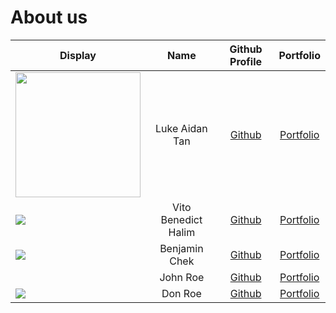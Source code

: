 # About us

| Display                                                                                                                                                                                                                  |        Name         |             Github Profile              |             Portfolio             |
|--------------------------------------------------------------------------------------------------------------------------------------------------------------------------------------------------------------------------|:-------------------:|:---------------------------------------:|:---------------------------------:|
| <img src="https://avatars.githubusercontent.com/u/178822703?v=4" width="200">                                                                                                                                            |   Luke Aidan Tan    | [Github](https://github.com/lukeai-tan) | [Portfolio](team/lukeAidanTan.md) |
| ![](https://media.licdn.com/dms/image/v2/D5603AQH18m1LLlHhQQ/profile-displayphoto-shrink_200_200/B56ZTQ9X.XHwAc-/0/1738672538423?e=1761782400&v=beta&t=BBDavdmKHKzxpc5_vBCRl2UWnQVq59z1hLevDBPoWZ0)                      | Vito Benedict Halim |   [Github](https://github.com/V1T0bh)   |  [Portfolio](team/VitoBHalim.md)  |
| ![](https://media.licdn.com/dms/image/v2/D5603AQFwr-8mb0WrOg/profile-displayphoto-shrink_200_200/B56ZdZbE8iGoAY-/0/1749551961451?e=1762387200&v=beta&t=L56PmTjCDQfV0fSfPcm8cy1xRJpJfjQqvkJonj-y-Qw) |     Benjamin Chek     |      [Github](https://github.com/BenyAlbatross)      |  [Portfolio](team/benjaminChek.md)  |
| ![]()                                                                                                                                                                      |      John Roe       |      [Github](https://github.com/)      |   [Portfolio](team/johndoe.md)    |
| ![](https://via.placeholder.com/100.png?text=Photo)                                                                                                                                                                      |       Don Roe       |      [Github](https://github.com/)      |   [Portfolio](team/johndoe.md)    |
